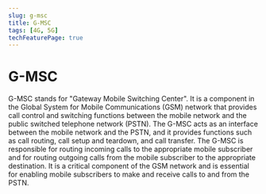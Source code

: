 ```yaml
---
slug: g-msc
title: G-MSC
tags: [4G, 5G]
techFeaturePage: true
---
```


# G-MSC

G-MSC stands for "Gateway Mobile Switching Center". It is a component in the Global System for Mobile Communications (GSM) network that provides call control and switching functions between the mobile network and the public switched telephone network (PSTN). The G-MSC acts as an interface between the mobile network and the PSTN, and it provides functions such as call routing, call setup and teardown, and call transfer. The G-MSC is responsible for routing incoming calls to the appropriate mobile subscriber and for routing outgoing calls from the mobile subscriber to the appropriate destination. It is a critical component of the GSM network and is essential for enabling mobile subscribers to make and receive calls to and from the PSTN.
